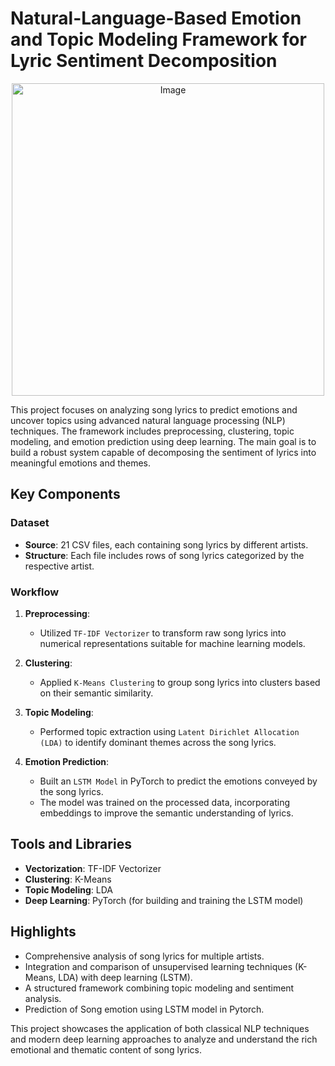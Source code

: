 # Natural-Language-Based Emotion and Topic Modeling Framework for Lyric Sentiment Decomposition
<div align="center">
  <img src="https://github.com/user-attachments/assets/09a09ec8-9237-489a-8c76-7e64708da8ee" alt="Image" width="500">
</div>

This project focuses on analyzing song lyrics to predict emotions and uncover topics using advanced natural language processing (NLP) techniques. The framework includes preprocessing, clustering, topic modeling, and emotion prediction using deep learning. The main goal is to build a robust system capable of decomposing the sentiment of lyrics into meaningful emotions and themes.

## Key Components

### Dataset
- **Source**: 21 CSV files, each containing song lyrics by different artists.
- **Structure**: Each file includes rows of song lyrics categorized by the respective artist.

### Workflow

1. **Preprocessing**:
   - Utilized `TF-IDF Vectorizer` to transform raw song lyrics into numerical representations suitable for machine learning models.
   
2. **Clustering**:
   - Applied `K-Means Clustering` to group song lyrics into clusters based on their semantic similarity.

3. **Topic Modeling**:
   - Performed topic extraction using `Latent Dirichlet Allocation (LDA)` to identify dominant themes across the song lyrics.

4. **Emotion Prediction**:
   - Built an `LSTM Model` in PyTorch to predict the emotions conveyed by the song lyrics.
   - The model was trained on the processed data, incorporating embeddings to improve the semantic understanding of lyrics.

## Tools and Libraries
- **Vectorization**: TF-IDF Vectorizer
- **Clustering**: K-Means
- **Topic Modeling**: LDA
- **Deep Learning**: PyTorch (for building and training the LSTM model)

## Highlights
- Comprehensive analysis of song lyrics for multiple artists.
- Integration and comparison of unsupervised learning techniques (K-Means, LDA) with deep learning (LSTM).
- A structured framework combining topic modeling and sentiment analysis.
- Prediction of Song emotion using LSTM model in Pytorch.

This project showcases the application of both classical NLP techniques and modern deep learning approaches to analyze and understand the rich emotional and thematic content of song lyrics.
